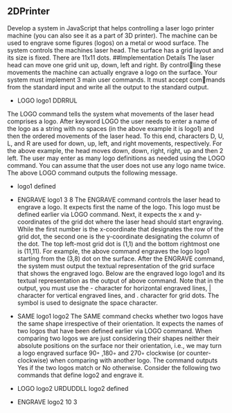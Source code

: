 ## 2DPrinter 
Develop a system in JavaScript that helps controlling a laser logo printer machine (you can also see it as a part of 3D printer).
The machine can be used to engrave some figures (logos) on a metal or wood
surface. The system controls the machines laser head. The surface has a grid
layout and its size is fixed. There are 11x11 dots.
##Implementation Details
The laser head can move one grid unit up, down, left and right. By controlling these movements the machine can actually engrave a logo on the surface.
Your system must implement 3 main user commands. It must accept commands from the standard input and write all the output to the standard
output.

- LOGO logo1 DDRRUL

The LOGO command tells the system what movements of the laser head
comprises a logo. After keyword LOGO the user needs to enter a name of
the logo as a string with no spaces (in the above example it is logo1) and
then the ordered movements of the laser head. To this end, characters D, U,
L, and R are used for down, up, left, and right movements, respectively. For
the above example, the head moves down, down, right, right, up and then
2
left. The user may enter as many logo definitions as needed using the LOGO
command. You can assume that the user does not use any logo name twice.
The above LOGO command outputs the following message.

- logo1 defined

- ENGRAVE logo1 3 8
The ENGRAVE command controls the laser head to engrave a logo. It
expects first the name of the logo. This logo must be defined earlier via
LOGO command. Next, it expects the x and y-coordinates of the grid
dot where the laser head should start engraving. While the first number
is the x-coordinate that designates the row of the grid dot, the second one
is the y-coordinate designating the column of the dot. The top left-most
grid dot is (1,1) and the bottom rightmost one is (11,11). For example,
the above command engraves the logo logo1 starting from the (3,8) dot
on the surface. After the ENGRAVE command, the system must output
the textual representation of the grid surface that shows the engraved logo.
Below are the engraved logo logo1 and its textual representation as the
output of above command. Note that in the output, you must use the -
character for horizontal engraved lines, | character for vertical engraved lines,
and . character for grid dots. The symbol is used to designate the space
character.

- SAME logo1 logo2
The SAME command checks whether two logos have the same shape irrespective of their orientation. It expects the names of two logos that have
been defined earlier via LOGO command. When comparing two logos we
are just considering their shapes neither their absolute positions on the surface nor their orientation, i.e., we may turn a logo engraved surface 90◦
,180◦ and 270◦ clockwise (or counter-clockwise) when comparing with another logo. The command outputs Yes if the two logos match or No otherwise.
Consider the following two commands that define logo2 and engrave it.

- LOGO logo2 URDUDDLL
logo2 defined
- ENGRAVE logo2 10 3
